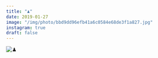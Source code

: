 ```yaml
---
title: "♟"
date: 2019-01-27
image: "/img/photo/bbd9dd96efb41a6c0584e68de3f1a827.jpg"
instagram: true
draft: false
---
```


![♟](/img/photo/bbd9dd96efb41a6c0584e68de3f1a827.jpg)
